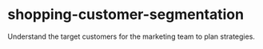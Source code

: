 # shopping-customer-segmentation
Understand the target customers for the marketing team to plan strategies.
